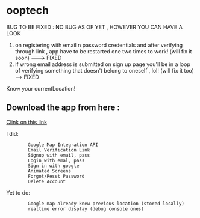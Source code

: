 # ooptech

BUG TO BE FIXED :   NO BUG AS OF YET , HOWEVER YOU CAN HAVE A LOOK

1) on registering with email n password credentials and  after verifying through link , app have to be restarted one two times to work! 
                 (will fix it soon)  ---> FIXED
2) if wrong email address is submitted on sign up page you'll be in a loop of verifying something that doesn't belong to oneself , lol! (will fix it too) --> FIXED

Know your currentLocation!

## Download the app from here : 

   [Clink on this link](https://github.com/abraraltaf92/currentLoc/blob/main/build/app/outputs/flutter-apk/app-release.apk?raw=true)
   

I did:
            
            Google Map Integration API
            Email Verification Link 
            Signup with email, pass 
            Login with emal, pass
            Sign in with google
            Animated Screens
            Forgot/Reset Password
            Delete Account 

Yet to do:


            Google map already knew previous location (stored locally)
            realtime error display (debug console ones)
            
